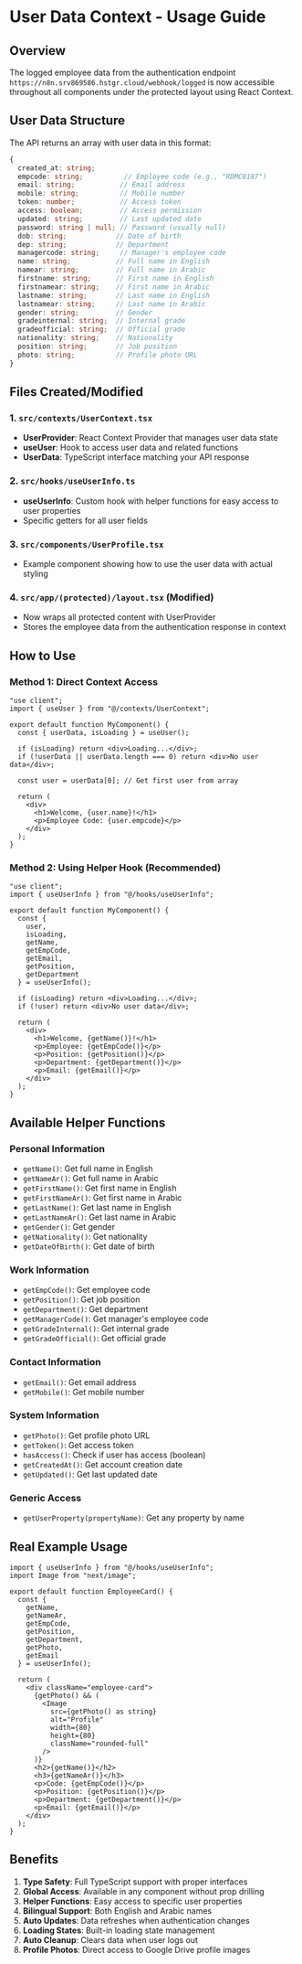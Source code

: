 # User Data Context - Usage Guide

## Overview
The logged employee data from the authentication endpoint `https://n8n.srv869586.hstgr.cloud/webhook/logged` is now accessible throughout all components under the protected layout using React Context.

## User Data Structure
The API returns an array with user data in this format:
```typescript
{
  created_at: string;
  empcode: string;          // Employee code (e.g., "RDMC0187")
  email: string;           // Email address
  mobile: string;          // Mobile number
  token: number;           // Access token
  access: boolean;         // Access permission
  updated: string;         // Last updated date
  password: string | null; // Password (usually null)
  dob: string;            // Date of birth
  dep: string;            // Department
  managercode: string;     // Manager's employee code
  name: string;           // Full name in English
  namear: string;         // Full name in Arabic
  firstname: string;      // First name in English
  firstnamear: string;    // First name in Arabic
  lastname: string;       // Last name in English
  lastnamear: string;     // Last name in Arabic
  gender: string;         // Gender
  gradeinternal: string;  // Internal grade
  gradeofficial: string;  // Official grade
  nationality: string;    // Nationality
  position: string;       // Job position
  photo: string;          // Profile photo URL
}
```

## Files Created/Modified

### 1. `src/contexts/UserContext.tsx`
- **UserProvider**: React Context Provider that manages user data state
- **useUser**: Hook to access user data and related functions
- **UserData**: TypeScript interface matching your API response

### 2. `src/hooks/useUserInfo.ts`
- **useUserInfo**: Custom hook with helper functions for easy access to user properties
- Specific getters for all user fields

### 3. `src/components/UserProfile.tsx`
- Example component showing how to use the user data with actual styling

### 4. `src/app/(protected)/layout.tsx` (Modified)
- Now wraps all protected content with UserProvider
- Stores the employee data from the authentication response in context

## How to Use

### Method 1: Direct Context Access
```tsx
"use client";
import { useUser } from "@/contexts/UserContext";

export default function MyComponent() {
  const { userData, isLoading } = useUser();

  if (isLoading) return <div>Loading...</div>;
  if (!userData || userData.length === 0) return <div>No user data</div>;

  const user = userData[0]; // Get first user from array

  return (
    <div>
      <h1>Welcome, {user.name}!</h1>
      <p>Employee Code: {user.empcode}</p>
    </div>
  );
}
```

### Method 2: Using Helper Hook (Recommended)
```tsx
"use client";
import { useUserInfo } from "@/hooks/useUserInfo";

export default function MyComponent() {
  const { 
    user, 
    isLoading, 
    getName, 
    getEmpCode, 
    getEmail,
    getPosition,
    getDepartment
  } = useUserInfo();

  if (isLoading) return <div>Loading...</div>;
  if (!user) return <div>No user data</div>;

  return (
    <div>
      <h1>Welcome, {getName()}!</h1>
      <p>Employee: {getEmpCode()}</p>
      <p>Position: {getPosition()}</p>
      <p>Department: {getDepartment()}</p>
      <p>Email: {getEmail()}</p>
    </div>
  );
}
```

## Available Helper Functions

### Personal Information
- `getName()`: Get full name in English
- `getNameAr()`: Get full name in Arabic
- `getFirstName()`: Get first name in English
- `getFirstNameAr()`: Get first name in Arabic
- `getLastName()`: Get last name in English
- `getLastNameAr()`: Get last name in Arabic
- `getGender()`: Get gender
- `getNationality()`: Get nationality
- `getDateOfBirth()`: Get date of birth

### Work Information
- `getEmpCode()`: Get employee code
- `getPosition()`: Get job position
- `getDepartment()`: Get department
- `getManagerCode()`: Get manager's employee code
- `getGradeInternal()`: Get internal grade
- `getGradeOfficial()`: Get official grade

### Contact Information
- `getEmail()`: Get email address
- `getMobile()`: Get mobile number

### System Information
- `getPhoto()`: Get profile photo URL
- `getToken()`: Get access token
- `hasAccess()`: Check if user has access (boolean)
- `getCreatedAt()`: Get account creation date
- `getUpdated()`: Get last updated date

### Generic Access
- `getUserProperty(propertyName)`: Get any property by name

## Real Example Usage

```tsx
import { useUserInfo } from "@/hooks/useUserInfo";
import Image from "next/image";

export default function EmployeeCard() {
  const { 
    getName, 
    getNameAr, 
    getEmpCode, 
    getPosition, 
    getDepartment,
    getPhoto,
    getEmail 
  } = useUserInfo();

  return (
    <div className="employee-card">
      {getPhoto() && (
        <Image 
          src={getPhoto() as string} 
          alt="Profile" 
          width={80} 
          height={80}
          className="rounded-full"
        />
      )}
      <h2>{getName()}</h2>
      <h3>{getNameAr()}</h3>
      <p>Code: {getEmpCode()}</p>
      <p>Position: {getPosition()}</p>
      <p>Department: {getDepartment()}</p>
      <p>Email: {getEmail()}</p>
    </div>
  );
}
```

## Benefits

1. **Type Safety**: Full TypeScript support with proper interfaces
2. **Global Access**: Available in any component without prop drilling
3. **Helper Functions**: Easy access to specific user properties
4. **Bilingual Support**: Both English and Arabic names
5. **Auto Updates**: Data refreshes when authentication changes
6. **Loading States**: Built-in loading state management
7. **Auto Cleanup**: Clears data when user logs out
8. **Profile Photos**: Direct access to Google Drive profile images

